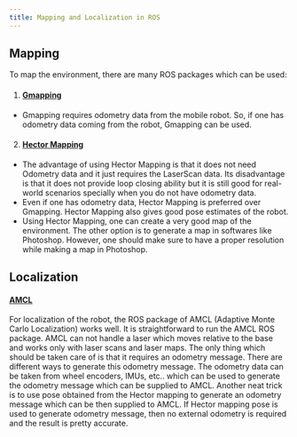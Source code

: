 ```yaml
---
title: Mapping and Localization in ROS
---
```

## Mapping
To map the environment, there are many ROS packages which can be used:
1. #### [Gmapping](http://wiki.ros.org/gmapping)
  - Gmapping requires odometry data from the mobile robot. So, if one has odometry data coming from the robot, Gmapping can be used.
2. #### [Hector Mapping](http://wiki.ros.org/hector_mapping)
  - The advantage of using Hector Mapping is that it does not need Odometry data and it just requires the LaserScan data. Its disadvantage is that it does not provide loop closing ability but it is still good for real-world scenarios specially when you do not have odometry data.
  - Even if one has odometry data, Hector Mapping is preferred over Gmapping. Hector Mapping also gives good pose estimates of the robot.
  - Using Hector Mapping, one can create a very good map of the environment. The other
  option is to generate a map in softwares like Photoshop. However, one should make sure to have a proper resolution while making a map in Photoshop.

## Localization
#### [AMCL](http://wiki.ros.org/amcl)
For localization of the robot, the ROS package of AMCL (Adaptive Monte Carlo
Localization) works well. It is straightforward to run the AMCL ROS package. AMCL can not handle a laser which moves relative to the base and works only with laser scans and laser maps. The only thing which should be taken care of is that it requires an odometry message. There are different ways to generate this odometry message. The odometry data can be taken from wheel encoders, IMUs, etc.. which can be used to generate the odometry message which can be supplied to AMCL. Another neat trick is to use pose obtained from the Hector mapping to generate an odometry message which can be then supplied to AMCL. If Hector mapping pose
is used to generate odometry message, then no external odometry is required and the result is
pretty accurate.
